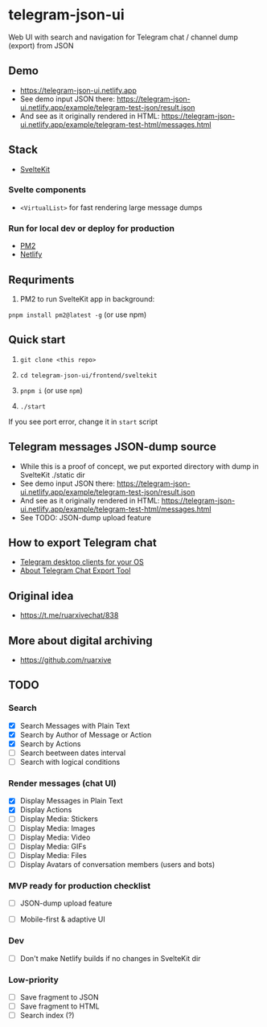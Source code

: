 # telegram-json-ui

Web UI with search and navigation for Telegram chat / channel dump (export) from JSON

## Demo

- https://telegram-json-ui.netlify.app
- See demo input JSON there: https://telegram-json-ui.netlify.app/example/telegram-test-json/result.json
- And see as it originally rendered in HTML: https://telegram-json-ui.netlify.app/example/telegram-test-html/messages.html


## Stack

- [SvelteKit](https://kit.svelte.dev/)


### Svelte components

- `<VirtualList>` for fast rendering large message dumps


### Run for local dev or deploy for production

- [PM2](https://pm2.keymetrics.io/docs/usage/quick-start/)
- [Netlify](https://docs.netlify.com/configure-builds/common-configurations/sveltekit/)


## Requriments

1. PM2 to run SvelteKit app in background:

`pnpm install pm2@latest -g` (or use npm)


## Quick start

1. `git clone <this repo>`

2. `cd telegram-json-ui/frontend/sveltekit`

3. `pnpm i` (or use `npm`)

4. `./start`

If you see port error, change it in `start` script


## Telegram messages JSON-dump source

- While this is a proof of concept, we put exported directory with dump in SvelteKit ./static dir
- See demo input JSON there: https://telegram-json-ui.netlify.app/example/telegram-test-json/result.json
- And see as it originally rendered in HTML: https://telegram-json-ui.netlify.app/example/telegram-test-html/messages.html
- See TODO: JSON-dump upload feature

## How to export Telegram chat

- [Telegram desktop clients for your OS](https://desktop.telegram.org/)
- [About Telegram Chat Export Tool](https://telegram.org/blog/export-and-more)


## Original idea

- https://t.me/ruarxivechat/838


## More about digital archiving

- https://github.com/ruarxive


## TODO

### Search

- [x] Search Messages with Plain Text
- [x] Search by Author of Message or Action
- [x] Search by Actions
- [ ] Search beetween dates interval
- [ ] Search with logical conditions

### Render messages (chat UI)

- [x] Display Messages in Plain Text
- [x] Display Actions
- [ ] Display Media: Stickers
- [ ] Display Media: Images
- [ ] Display Media: Video
- [ ] Display Media: GIFs
- [ ] Display Media: Files
- [ ] Display Avatars of conversation members (users and bots)

### MVP ready for production checklist

- [ ] JSON-dump upload feature
- [ ] Mobile-first & adaptive UI


### Dev

- [ ] Don't make Netlify builds if no changes in SvelteKit dir

### Low-priority

- [ ] Save fragment to JSON
- [ ] Save fragment to HTML
- [ ] Search index (?)
